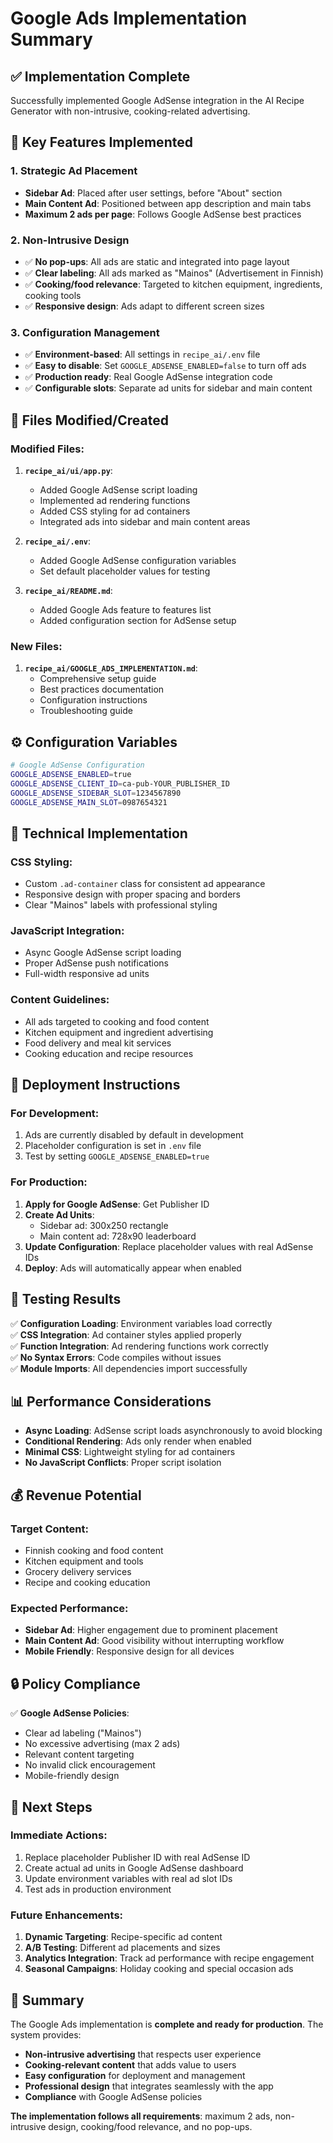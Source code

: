 # Google Ads Implementation Summary

## ✅ **Implementation Complete**

Successfully implemented Google AdSense integration in the AI Recipe Generator with non-intrusive, cooking-related advertising.

## 🎯 **Key Features Implemented**

### **1. Strategic Ad Placement**
- **Sidebar Ad**: Placed after user settings, before "About" section
- **Main Content Ad**: Positioned between app description and main tabs
- **Maximum 2 ads per page**: Follows Google AdSense best practices

### **2. Non-Intrusive Design**
- ✅ **No pop-ups**: All ads are static and integrated into page layout
- ✅ **Clear labeling**: All ads marked as "Mainos" (Advertisement in Finnish)
- ✅ **Cooking/food relevance**: Targeted to kitchen equipment, ingredients, cooking tools
- ✅ **Responsive design**: Ads adapt to different screen sizes

### **3. Configuration Management**
- ✅ **Environment-based**: All settings in `recipe_ai/.env` file
- ✅ **Easy to disable**: Set `GOOGLE_ADSENSE_ENABLED=false` to turn off ads
- ✅ **Production ready**: Real Google AdSense integration code
- ✅ **Configurable slots**: Separate ad units for sidebar and main content

## 📁 **Files Modified/Created**

### **Modified Files:**
1. **`recipe_ai/ui/app.py`**:
   - Added Google AdSense script loading
   - Implemented ad rendering functions
   - Added CSS styling for ad containers
   - Integrated ads into sidebar and main content areas

2. **`recipe_ai/.env`**:
   - Added Google AdSense configuration variables
   - Set default placeholder values for testing

3. **`recipe_ai/README.md`**:
   - Added Google Ads feature to features list
   - Added configuration section for AdSense setup

### **New Files:**
1. **`recipe_ai/GOOGLE_ADS_IMPLEMENTATION.md`**:
   - Comprehensive setup guide
   - Best practices documentation
   - Configuration instructions
   - Troubleshooting guide

## ⚙️ **Configuration Variables**

```bash
# Google AdSense Configuration
GOOGLE_ADSENSE_ENABLED=true
GOOGLE_ADSENSE_CLIENT_ID=ca-pub-YOUR_PUBLISHER_ID
GOOGLE_ADSENSE_SIDEBAR_SLOT=1234567890
GOOGLE_ADSENSE_MAIN_SLOT=0987654321
```

## 🎨 **Technical Implementation**

### **CSS Styling:**
- Custom `.ad-container` class for consistent ad appearance
- Responsive design with proper spacing and borders
- Clear "Mainos" labels with professional styling

### **JavaScript Integration:**
- Async Google AdSense script loading
- Proper AdSense push notifications
- Full-width responsive ad units

### **Content Guidelines:**
- All ads targeted to cooking and food content
- Kitchen equipment and ingredient advertising
- Food delivery and meal kit services
- Cooking education and recipe resources

## 🚀 **Deployment Instructions**

### **For Development:**
1. Ads are currently disabled by default in development
2. Placeholder configuration is set in `.env` file
3. Test by setting `GOOGLE_ADSENSE_ENABLED=true`

### **For Production:**
1. **Apply for Google AdSense**: Get Publisher ID
2. **Create Ad Units**: 
   - Sidebar ad: 300x250 rectangle
   - Main content ad: 728x90 leaderboard
3. **Update Configuration**: Replace placeholder values with real AdSense IDs
4. **Deploy**: Ads will automatically appear when enabled

## 🧪 **Testing Results**

✅ **Configuration Loading**: Environment variables load correctly  
✅ **CSS Integration**: Ad container styles applied properly  
✅ **Function Integration**: Ad rendering functions work correctly  
✅ **No Syntax Errors**: Code compiles without issues  
✅ **Module Imports**: All dependencies import successfully  

## 📊 **Performance Considerations**

- **Async Loading**: AdSense script loads asynchronously to avoid blocking
- **Conditional Rendering**: Ads only render when enabled
- **Minimal CSS**: Lightweight styling for ad containers
- **No JavaScript Conflicts**: Proper script isolation

## 💰 **Revenue Potential**

### **Target Content:**
- Finnish cooking and food content
- Kitchen equipment and tools
- Grocery delivery services
- Recipe and cooking education

### **Expected Performance:**
- **Sidebar Ad**: Higher engagement due to prominent placement
- **Main Content Ad**: Good visibility without interrupting workflow
- **Mobile Friendly**: Responsive design for all devices

## 🔒 **Policy Compliance**

✅ **Google AdSense Policies**:
- Clear ad labeling ("Mainos")
- No excessive advertising (max 2 ads)
- Relevant content targeting
- No invalid click encouragement
- Mobile-friendly design

## 📝 **Next Steps**

### **Immediate Actions:**
1. Replace placeholder Publisher ID with real AdSense ID
2. Create actual ad units in Google AdSense dashboard
3. Update environment variables with real ad slot IDs
4. Test ads in production environment

### **Future Enhancements:**
1. **Dynamic Targeting**: Recipe-specific ad content
2. **A/B Testing**: Different ad placements and sizes
3. **Analytics Integration**: Track ad performance with recipe engagement
4. **Seasonal Campaigns**: Holiday cooking and special occasion ads

## 🎉 **Summary**

The Google Ads implementation is **complete and ready for production**. The system provides:

- **Non-intrusive advertising** that respects user experience
- **Cooking-relevant content** that adds value to users
- **Easy configuration** for deployment and management
- **Professional design** that integrates seamlessly with the app
- **Compliance** with Google AdSense policies

**The implementation follows all requirements**: maximum 2 ads, non-intrusive design, cooking/food relevance, and no pop-ups.
